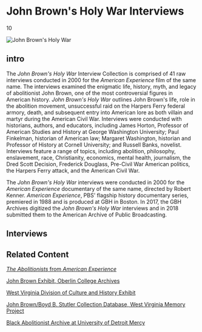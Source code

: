 # John Brown's Holy War Interviews

10

![](https://s3.amazonaws.com/openvault.wgbh.org/special_collections/john-brown/AX0002_JohnBrown.jpg "John Brown's Holy War")

## intro

The <em>John Brown's Holy War</em> Interview Collection is comprised of 41 raw interviews conducted in 2000 for the <em>American Experience</em> film of the same name. The interviews examined the enigmatic life, history, myth, and legacy of abolitionist John Brown, one of the most controversial figures in American history. <em>John Brown's Holy War</em> outlines John Brown's life, role in the abolition movement, unsuccessful raid on the Harpers Ferry federal armory, death, and subsequent entry into American lore as both villain and martyr during the American Civil War. Interviews were conducted with historians, authors, and educators, including James Horton, Professor of American Studies and History at George Washington University; Paul Finkelman, historian of American law; Margaret Washington, historian and Professor of History at Cornell University; and Russell Banks, novelist. Interviews feature a range of topics, including abolition, philosophy, enslavement, race, Christianity, economics, mental health, journalism, the Dred Scott Decision, Frederick Douglass, Pre-Civil War American politics, the Harpers Ferry attack, and the American Civil War.

The <em>John Brown's Holy War</em> interviews were conducted in 2000 for the <em>American Experience</em> documentary of the same name, directed by Robert Kenner. <em>American Experience</em>, PBS' flagship history documentary series, premiered in 1988 and is produced at GBH in Boston. In 2017, the GBH Archives digitized the <em>John Brown's Holy War</em> interviews and in 2018 submitted them to the American Archive of Public Broadcasting.

## Interviews

[](http://localhost:3000/catalog?f[special_collection_tags][]=john-brown)

## Related Content

[<em>The Abolitionists</em> from <em>American Experience</em>](http://www.pbs.org/wgbh/americanexperience/films/abolitionists/)

[John Brown Exhibit, Oberlin College Archives](http://www2.oberlin.edu/archive/exhibits/john_brown_new/intro_bust.html)

[West Virginia Division of Culture and History Exhibit](http://www.wvculture.org/history/jbexhibit/jbintroduction.html)

[John Brown/Boyd B. Stutler Collection Database, West Virginia Memory Project](http://www.wvculture.org/history/wvmemory/imlsintro.html)

[Black Abolitionist Archive at University of Detroit Mercy](https://libraries.udmercy.edu/archives/special-collections/index.php?collectionCode=baa)
